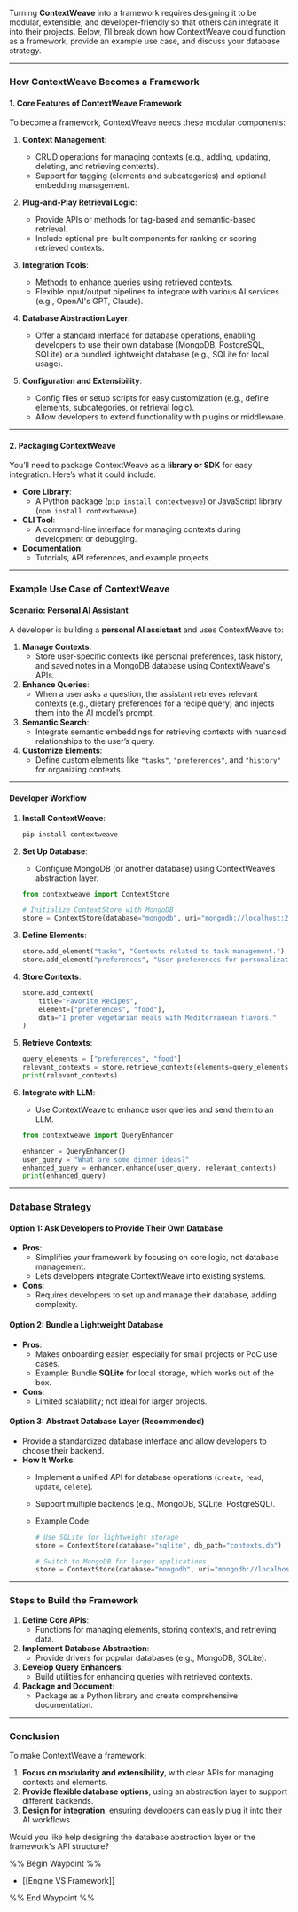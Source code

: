 Turning **ContextWeave** into a framework requires designing it to be modular, extensible, and developer-friendly so that others can integrate it into their projects. Below, I’ll break down how ContextWeave could function as a framework, provide an example use case, and discuss your database strategy.

---

### **How ContextWeave Becomes a Framework**

#### **1. Core Features of ContextWeave Framework**

To become a framework, ContextWeave needs these modular components:

1. **Context Management**:
    
    - CRUD operations for managing contexts (e.g., adding, updating, deleting, and retrieving contexts).
    - Support for tagging (elements and subcategories) and optional embedding management.
2. **Plug-and-Play Retrieval Logic**:
    
    - Provide APIs or methods for tag-based and semantic-based retrieval.
    - Include optional pre-built components for ranking or scoring retrieved contexts.
3. **Integration Tools**:
    
    - Methods to enhance queries using retrieved contexts.
    - Flexible input/output pipelines to integrate with various AI services (e.g., OpenAI's GPT, Claude).
4. **Database Abstraction Layer**:
    
    - Offer a standard interface for database operations, enabling developers to use their own database (MongoDB, PostgreSQL, SQLite) or a bundled lightweight database (e.g., SQLite for local usage).
5. **Configuration and Extensibility**:
    
    - Config files or setup scripts for easy customization (e.g., define elements, subcategories, or retrieval logic).
    - Allow developers to extend functionality with plugins or middleware.

---

#### **2. Packaging ContextWeave**

You’ll need to package ContextWeave as a **library or SDK** for easy integration. Here’s what it could include:

- **Core Library**:
    - A Python package (`pip install contextweave`) or JavaScript library (`npm install contextweave`).
- **CLI Tool**:
    - A command-line interface for managing contexts during development or debugging.
- **Documentation**:
    - Tutorials, API references, and example projects.

---

### **Example Use Case of ContextWeave**

#### **Scenario: Personal AI Assistant**

A developer is building a **personal AI assistant** and uses ContextWeave to:

1. **Manage Contexts**:
    - Store user-specific contexts like personal preferences, task history, and saved notes in a MongoDB database using ContextWeave's APIs.
2. **Enhance Queries**:
    - When a user asks a question, the assistant retrieves relevant contexts (e.g., dietary preferences for a recipe query) and injects them into the AI model’s prompt.
3. **Semantic Search**:
    - Integrate semantic embeddings for retrieving contexts with nuanced relationships to the user’s query.
4. **Customize Elements**:
    - Define custom elements like `"tasks"`, `"preferences"`, and `"history"` for organizing contexts.

---

#### **Developer Workflow**

1. **Install ContextWeave**:
    
    ```bash
    pip install contextweave
    ```
    
2. **Set Up Database**:
    
    - Configure MongoDB (or another database) using ContextWeave’s abstraction layer.
    
    ```python
    from contextweave import ContextStore
    
    # Initialize ContextStore with MongoDB
    store = ContextStore(database="mongodb", uri="mongodb://localhost:27017", db_name="AI_Assistant")
    ```
    
3. **Define Elements**:
    
    ```python
    store.add_element("tasks", "Contexts related to task management.")
    store.add_element("preferences", "User preferences for personalization.")
    ```
    
4. **Store Contexts**:
    
    ```python
    store.add_context(
        title="Favorite Recipes",
        element=["preferences", "food"],
        data="I prefer vegetarian meals with Mediterranean flavors."
    )
    ```
    
5. **Retrieve Contexts**:
    
    ```python
    query_elements = ["preferences", "food"]
    relevant_contexts = store.retrieve_contexts(elements=query_elements)
    print(relevant_contexts)
    ```
    
6. **Integrate with LLM**:
    
    - Use ContextWeave to enhance user queries and send them to an LLM.
    
    ```python
    from contextweave import QueryEnhancer
    
    enhancer = QueryEnhancer()
    user_query = "What are some dinner ideas?"
    enhanced_query = enhancer.enhance(user_query, relevant_contexts)
    print(enhanced_query)
    ```
    

---

### **Database Strategy**

#### **Option 1: Ask Developers to Provide Their Own Database**

- **Pros**:
    - Simplifies your framework by focusing on core logic, not database management.
    - Lets developers integrate ContextWeave into existing systems.
- **Cons**:
    - Requires developers to set up and manage their database, adding complexity.

#### **Option 2: Bundle a Lightweight Database**

- **Pros**:
    - Makes onboarding easier, especially for small projects or PoC use cases.
    - Example: Bundle **SQLite** for local storage, which works out of the box.
- **Cons**:
    - Limited scalability; not ideal for larger projects.

#### **Option 3: Abstract Database Layer (Recommended)**

- Provide a standardized database interface and allow developers to choose their backend.
- **How It Works**:
    - Implement a unified API for database operations (`create`, `read`, `update`, `delete`).
    - Support multiple backends (e.g., MongoDB, SQLite, PostgreSQL).
    - Example Code:
        
        ```python
        # Use SQLite for lightweight storage
        store = ContextStore(database="sqlite", db_path="contexts.db")
        
        # Switch to MongoDB for larger applications
        store = ContextStore(database="mongodb", uri="mongodb://localhost:27017", db_name="MyProject")
        ```
        

---

### **Steps to Build the Framework**

1. **Define Core APIs**:
    - Functions for managing elements, storing contexts, and retrieving data.
2. **Implement Database Abstraction**:
    - Provide drivers for popular databases (e.g., MongoDB, SQLite).
3. **Develop Query Enhancers**:
    - Build utilities for enhancing queries with retrieved contexts.
4. **Package and Document**:
    - Package as a Python library and create comprehensive documentation.

---

### **Conclusion**

To make ContextWeave a framework:

1. **Focus on modularity and extensibility**, with clear APIs for managing contexts and elements.
2. **Provide flexible database options**, using an abstraction layer to support different backends.
3. **Design for integration**, ensuring developers can easily plug it into their AI workflows.

Would you like help designing the database abstraction layer or the framework's API structure?

%% Begin Waypoint %%
- [[Engine VS Framework]]

%% End Waypoint %%
